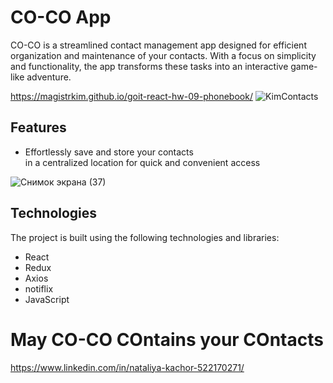 # CO-CO App
CO-CO is a streamlined contact management app designed for efficient organization and maintenance of your contacts. 
With a focus on simplicity and functionality, the app transforms these tasks into an interactive game-like adventure.

<a>https://magistrkim.github.io/goit-react-hw-09-phonebook/</a>
![KimContacts](https://github.com/magistrkim/goit-react-hw-09-phonebook/assets/115700340/610d92c2-5586-47ae-add9-a1bfc92a8fb4)



## Features 
-    Effortlessly save and store your contacts <br> in a centralized location for quick and convenient access<br>

![Снимок экрана (37)](https://github.com/magistrkim/goit-react-hw-09-phonebook/assets/115700340/f4e0dd1c-f164-4411-9e59-127809d81d7b)


## Technologies
The project is built using the following technologies and libraries:

<span align="start"> 
<ul>
  <li>React</li>
  <li>Redux</li>
  <li>Axios</li>
  <li>notiflix</li>
  <li>JavaScript</li>
</ul>
</span>

# May CO-CO COntains your COntacts 

<a>https://www.linkedin.com/in/nataliya-kachor-522170271/
</a>


